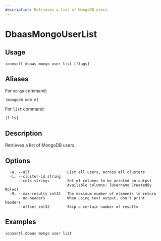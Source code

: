 ```yaml
---
description: Retrieves a list of MongoDB users.
---
```


# DbaasMongoUserList

## Usage

```text
ionosctl dbaas mongo user list [flags]
```

## Aliases

For `mongo` command:

```text
[mongodb mdb m]
```

For `list` command:

```text
[l ls]
```

## Description

Retrieves a list of MongoDB users.

## Options

```text
  -a, --all                 List all users, across all clusters
  -i, --cluster-id string   
      --cols strings        Set of columns to be printed on output 
                            Available columns: [Username CreatedBy Roles]
  -M, --max-results int32   The maximum number of elements to return
      --no-headers          When using text output, don't print headers
      --offset int32        Skip a certain number of results
```

## Examples

```text
ionosctl dbaas mongo user list
```

